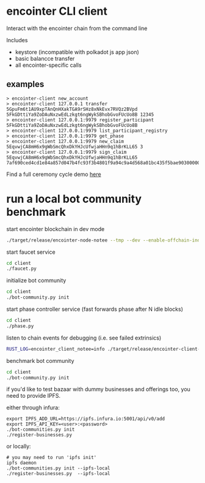 # encointer CLI client
Interact with the encointer chain from the command line

Includes
* keystore (incompatible with polkadot js app json)
* basic balancce transfer
* all encointer-specific calls

## examples
```
> encointer-client new_account
> encointer-client 127.0.0.1 transfer 5GpuFm6t1AU9xpTAnQnHXakTGA9rSHz8xNkEvx7RVQz2BVpd 5FkGDttiYa9ZoDAuNxzwEdLzkgt6ngWykSBhobGvoFUcUo8B 12345
> encointer-client 127.0.0.1:9979 register_participant 5FkGDttiYa9ZoDAuNxzwEdLzkgt6ngWykSBhobGvoFUcUo8B
> encointer-client 127.0.0.1:9979 list_participant_registry
> encointer-client 127.0.0.1:9979 get_phase
> encointer-client 127.0.0.1:9979 new_claim 5EqvwjCA8mH6x9gWbSmcQhxDkYHJcUfwjaHHn9q1hBrKLL65 3
> encointer-client 127.0.0.1:9979 sign_claim 5EqvwjCA8mH6x9gWbSmcQhxDkYHJcUfwjaHHn9q1hBrKLL65 7af690ced4cd1e84a857d047b4fc93f3b4801f9a94c9a4d568a01bc435f5bae903000000000000000000000003000000
```

Find a full ceremony cycle demo [here](./bootstrap_demo_community.py)

# run a local bot community benchmark

start encointer blockchain in dev mode
```bash
./target/release/encointer-node-notee --tmp --dev --enable-offchain-indexing true
```

start faucet service
```bash
cd client
./faucet.py
```

initialize bot community
```bash
cd client
./bot-community.py init
```

start phase controller service (fast forwards phase after N idle blocks)
```bash
cd client
./phase.py
```

listen to chain events for debugging (i.e. see failed extrinsics)
```bash
RUST_LOG=encointer_client_notee=info ./target/release/encointer-client-notee listen
```

benchmark bot community
```bash
cd client
./bot-community.py init
```

if you'd like to test bazaar with dummy businesses and offerings too, you need to provide IPFS.

either through infura:

```
export IPFS_ADD_URL=https://ipfs.infura.io:5001/api/v0/add
export IPFS_API_KEY=<user>:<password>
./bot-communities.py init
./register-businesses.py
```

or locally:

```
# you may need to run 'ipfs init'
ipfs daemon
./bot-communities.py init --ipfs-local
./register-businesses.py  --ipfs-local
```
